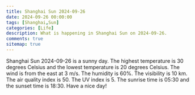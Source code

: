 ```yaml
---
title: Shanghai Sun 2024-09-26
date: 2024-09-26 00:00:00
tags: [Shanghai,Sun]
categories: [Life]
description: What is happening in Shanghai Sun on 2024-09-26.
comments: true
sitemap: true
---
```


Shanghai Sun 2024-09-26 is a sunny day. The highest temperature is 30 degrees Celsius and the lowest temperature is 20 degrees Celsius. The wind is from the east at 3 m/s. The humidity is 60%. The visibility is 10 km. The air quality index is 50. The UV index is 5. The sunrise time is 05:30 and the sunset time is 18:30. Have a nice day!